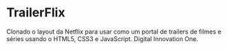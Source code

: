 # TrailerFlix

Clonado o layout da Netflix para usar como um portal de trailers de filmes e séries usando o HTML5, CSS3 e JavaScript. Digital Innovation One.
